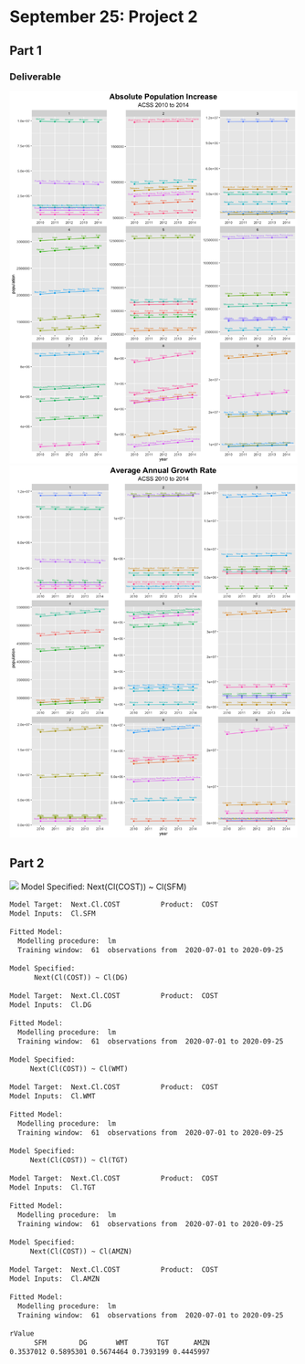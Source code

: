 # September 25: Project 2
## Part 1
### Deliverable
![](abspopinc.png)
![](avggrowth.png)
## Part 2
![](stocks_relationship.png)
    Model Specified: 
          Next(Cl(COST)) ~ Cl(SFM) 

    Model Target:  Next.Cl.COST 		 Product:  COST 
    Model Inputs:  Cl.SFM 

    Fitted Model: 
      Modelling procedure:  lm 
      Training window:  61  observations from  2020-07-01 to 2020-09-25

    Model Specified: 
          Next(Cl(COST)) ~ Cl(DG) 

    Model Target:  Next.Cl.COST 		 Product:  COST 
    Model Inputs:  Cl.DG 

    Fitted Model: 
      Modelling procedure:  lm 
      Training window:  61  observations from  2020-07-01 to 2020-09-25

    Model Specified: 
         Next(Cl(COST)) ~ Cl(WMT) 

    Model Target:  Next.Cl.COST 		 Product:  COST 
    Model Inputs:  Cl.WMT 

    Fitted Model: 
      Modelling procedure:  lm 
      Training window:  61  observations from  2020-07-01 to 2020-09-25

    Model Specified: 
         Next(Cl(COST)) ~ Cl(TGT) 

    Model Target:  Next.Cl.COST 		 Product:  COST 
    Model Inputs:  Cl.TGT 

    Fitted Model: 
      Modelling procedure:  lm 
      Training window:  61  observations from  2020-07-01 to 2020-09-25

    Model Specified: 
         Next(Cl(COST)) ~ Cl(AMZN) 

    Model Target:  Next.Cl.COST 		 Product:  COST 
    Model Inputs:  Cl.AMZN 

    Fitted Model: 
      Modelling procedure:  lm 
      Training window:  61  observations from  2020-07-01 to 2020-09-25

    rValue
          SFM        DG       WMT       TGT      AMZN 
    0.3537012 0.5895301 0.5674464 0.7393199 0.4445997 
